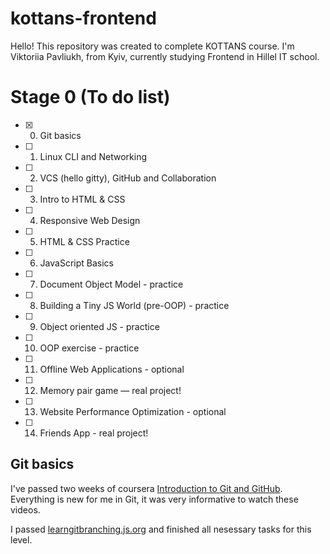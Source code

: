 # kottans-frontend
Hello! This repository was created to complete KOTTANS course. I'm Viktoriia Pavliukh, from Kyiv, currently studying Frontend in Hillel IT school.

# Stage 0 (To do list)
- [x] 0. Git basics
- [ ] 1. Linux CLI and Networking
- [ ] 2. VCS (hello gitty), GitHub and Collaboration
- [ ] 3. Intro to HTML & CSS
- [ ] 4. Responsive Web Design
- [ ] 5. HTML & CSS Practice
- [ ] 6. JavaScript Basics
- [ ] 7. Document Object Model - practice
- [ ] 8. Building a Tiny JS World (pre-OOP) - practice
- [ ] 9. Object oriented JS - practice
- [ ] 10. OOP exercise - practice
- [ ] 11. Offline Web Applications - optional
- [ ] 12. Memory pair game — real project!
- [ ] 13. Website Performance Optimization - optional
- [ ] 14. Friends App - real project!


## Git basics
I've passed two weeks of coursera [Introduction to Git and GitHub](https://www.coursera.org/learn/introduction-git-github). Everything is new for me in Git, it was very informative to watch these videos. 

I passed [learngitbranching.js.org](learngitbranching.js.org) and finished all nesessary tasks for this level.
